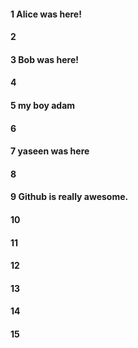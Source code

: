 #### 1 Alice was here!
#### 2
#### 3 Bob was here!
#### 4
#### 5 my boy adam
#### 6
#### 7 yaseen was here
#### 8
#### 9 Github is really awesome.
#### 10
#### 11
#### 12
#### 13
#### 14
#### 15
